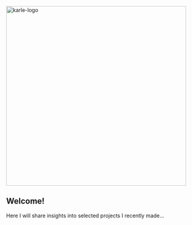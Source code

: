 <img width="484" alt="karle-logo" src="https://user-images.githubusercontent.com/15382541/131265273-dce50394-0e71-4682-8c7e-5053555c9ea6.png">

## Welcome!

Here I will share insights into selected projects I recently made...


